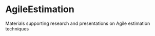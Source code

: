 AgileEstimation
===============

Materials supporting research and presentations on Agile estimation techniques
